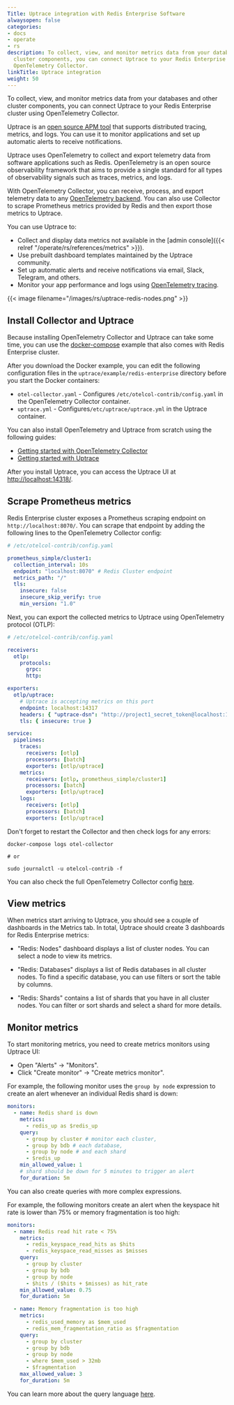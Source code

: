 ```yaml
---
Title: Uptrace integration with Redis Enterprise Software
alwaysopen: false
categories:
- docs
- operate
- rs
description: To collect, view, and monitor metrics data from your databases and other
  cluster components, you can connect Uptrace to your Redis Enterprise cluster using
  OpenTelemetry Collector.
linkTitle: Uptrace integration
weight: 50
---
```


To collect, view, and monitor metrics data from your databases and other cluster components, you can connect Uptrace to your Redis Enterprise cluster using OpenTelemetry Collector.

Uptrace is an [open source APM tool](https://uptrace.dev/get/open-source-apm.html) that supports distributed tracing, metrics, and logs. You can use it to monitor applications and set up automatic alerts to receive notifications.

Uptrace uses OpenTelemetry to collect and export telemetry data from software applications such as Redis. OpenTelemetry is an open source observability framework that aims to provide a single standard for all types of observability signals such as traces, metrics, and logs.

With OpenTelemetry Collector, you can receive, process, and export telemetry data to any [OpenTelemetry backend](https://uptrace.dev/blog/opentelemetry-backend.html). You can also use Collector to scrape Prometheus metrics provided by Redis and then export those metrics to Uptrace.

You can use Uptrace to:

- Collect and display data metrics not available in the [admin console]({{< relref "/operate/rs/references/metrics" >}}).
- Use prebuilt dashboard templates maintained by the Uptrace community.
- Set up automatic alerts and receive notifications via email, Slack, Telegram, and others.
- Monitor your app performance and logs using [OpenTelemetry tracing](https://uptrace.dev/opentelemetry/distributed-tracing.html).

{{< image filename="/images/rs/uptrace-redis-nodes.png" >}}

## Install Collector and Uptrace

Because installing OpenTelemetry Collector and Uptrace can take some time, you can use the [docker-compose](https://github.com/uptrace/uptrace/tree/master/example/redis-enterprise) example that also comes with Redis Enterprise cluster.

After you download the Docker example, you can edit the following configuration files in the `uptrace/example/redis-enterprise` directory before you start the Docker containers:

- `otel-collector.yaml` - Configures `/etc/otelcol-contrib/config.yaml` in the OpenTelemetry Collector container.
- `uptrace.yml` - Configures`/etc/uptrace/uptrace.yml` in the Uptrace container.

You can also install OpenTelemetry and Uptrace from scratch using the following guides:

- [Getting started with OpenTelemetry Collector](https://uptrace.dev/opentelemetry/collector.html)
- [Getting started with Uptrace](https://uptrace.dev/get/get-started.html)

After you install Uptrace, you can access the Uptrace UI at [http://localhost:14318/](http://localhost:14318/).

## Scrape Prometheus metrics

Redis Enterprise cluster exposes a Prometheus scraping endpoint on `http://localhost:8070/`. You can scrape that endpoint by adding the following lines to the OpenTelemetry Collector config:

```yaml
# /etc/otelcol-contrib/config.yaml

prometheus_simple/cluster1:
  collection_interval: 10s
  endpoint: "localhost:8070" # Redis Cluster endpoint
  metrics_path: "/"
  tls:
    insecure: false
    insecure_skip_verify: true
    min_version: "1.0"
```

Next, you can export the collected metrics to Uptrace using OpenTelemetry protocol (OTLP):

```yaml
# /etc/otelcol-contrib/config.yaml

receivers:
  otlp:
    protocols:
      grpc:
      http:

exporters:
  otlp/uptrace:
    # Uptrace is accepting metrics on this port
    endpoint: localhost:14317
    headers: { "uptrace-dsn": "http://project1_secret_token@localhost:14317/1" }
    tls: { insecure: true }

service:
  pipelines:
    traces:
      receivers: [otlp]
      processors: [batch]
      exporters: [otlp/uptrace]
    metrics:
      receivers: [otlp, prometheus_simple/cluster1]
      processors: [batch]
      exporters: [otlp/uptrace]
    logs:
      receivers: [otlp]
      processors: [batch]
      exporters: [otlp/uptrace]
```

Don't forget to restart the Collector and then check logs for any errors:

```shell
docker-compose logs otel-collector

# or

sudo journalctl -u otelcol-contrib -f
```

You can also check the full OpenTelemetry Collector config [here](https://github.com/uptrace/uptrace/blob/master/example/redis-enterprise/otel-collector.yaml).

## View metrics

When metrics start arriving to Uptrace, you should see a couple of dashboards in the Metrics tab. In total, Uptrace should create 3 dashboards for Redis Enterprise metrics:

- "Redis: Nodes" dashboard displays a list of cluster nodes. You can select a node to view its metrics.

- "Redis: Databases" displays a list of Redis databases in all cluster nodes. To find a specific database, you can use filters or sort the table by columns.

- "Redis: Shards" contains a list of shards that you have in all cluster nodes. You can filter or sort shards and select a shard for more details.

## Monitor metrics

To start monitoring metrics, you need to create metrics monitors using Uptrace UI:

- Open "Alerts" -> "Monitors".
- Click "Create monitor" -> "Create metrics monitor".

For example, the following monitor uses the `group by node` expression to create an alert whenever an individual Redis shard is down:

```yaml
monitors:
  - name: Redis shard is down
    metrics:
      - redis_up as $redis_up
    query:
      - group by cluster # monitor each cluster,
      - group by bdb # each database,
      - group by node # and each shard
      - $redis_up
    min_allowed_value: 1
    # shard should be down for 5 minutes to trigger an alert
    for_duration: 5m
```

You can also create queries with more complex expressions.

For example, the following monitors create an alert when the keyspace hit rate is lower than 75% or memory fragmentation is too high:

```yaml
monitors:
  - name: Redis read hit rate < 75%
    metrics:
      - redis_keyspace_read_hits as $hits
      - redis_keyspace_read_misses as $misses
    query:
      - group by cluster
      - group by bdb
      - group by node
      - $hits / ($hits + $misses) as hit_rate
    min_allowed_value: 0.75
    for_duration: 5m

  - name: Memory fragmentation is too high
    metrics:
      - redis_used_memory as $mem_used
      - redis_mem_fragmentation_ratio as $fragmentation
    query:
      - group by cluster
      - group by bdb
      - group by node
      - where $mem_used > 32mb
      - $fragmentation
    max_allowed_value: 3
    for_duration: 5m
```

You can learn more about the query language [here](https://uptrace.dev/get/querying-metrics.html).
